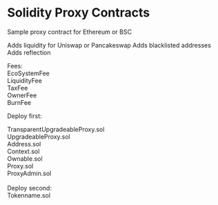 # Solidity Proxy Contracts

Sample proxy contract for Ethereum or BSC

Adds liquidity for Uniswap or Pancakeswap
Adds blacklisted addresses
Adds reflection 


Fees:
 <br />
EcoSystemFee <br />
LiquidityFee <br />
TaxFee <br />
OwnerFee <br />
BurnFee <br />


Deploy first: <br />

TransparentUpgradeableProxy.sol <br />
UpgradeableProxy.sol <br />
Address.sol <br />
Context.sol <br />
Ownable.sol <br />
Proxy.sol <br />
ProxyAdmin.sol <br />
 <br />
Deploy second: <br />
Tokenname.sol <br />

